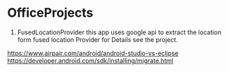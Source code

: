 # OfficeProjects

1. FusedLocationProvider
	this app uses google api to extract the location form 
	fused location Provider for Details see the project.

https://www.airpair.com/android/android-studio-vs-eclipse
https://developer.android.com/sdk/installing/migrate.html